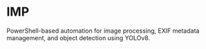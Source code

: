 # IMP
PowerShell-based automation for image processing, EXIF metadata management, and object detection using YOLOv8.
